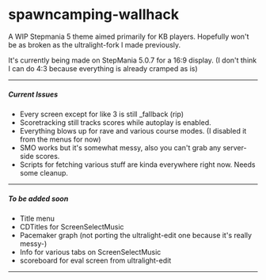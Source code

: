 # spawncamping-wallhack
A WIP Stepmania 5 theme aimed primarily for KB players.
Hopefully won't be as broken as the ultralight-fork I made previously.


It's currently being made on StepMania 5.0.7 for a 16:9 display. 
(I don't think I can do 4:3 because everything is already cramped as is)

---
##### Current Issues
* Every screen except for like 3 is still _fallback (rip)
* Scoretracking still tracks scores while autoplay is enabled.
* Everything blows up for rave and various course modes. (I disabled it from the menus for now)
* SMO works but it's somewhat messy, also you can't grab any server-side scores.
* Scripts for fetching various stuff are kinda everywhere right now. Needs some cleanup.


---
##### To be added soon 
* Title menu
* CDTitles for ScreenSelectMusic
* Pacemaker graph (not porting the ultralight-edit one because it's really messy-)
* Info for various tabs on ScreenSelectMusic
* scoreboard for eval screen from ultralight-edit


---
